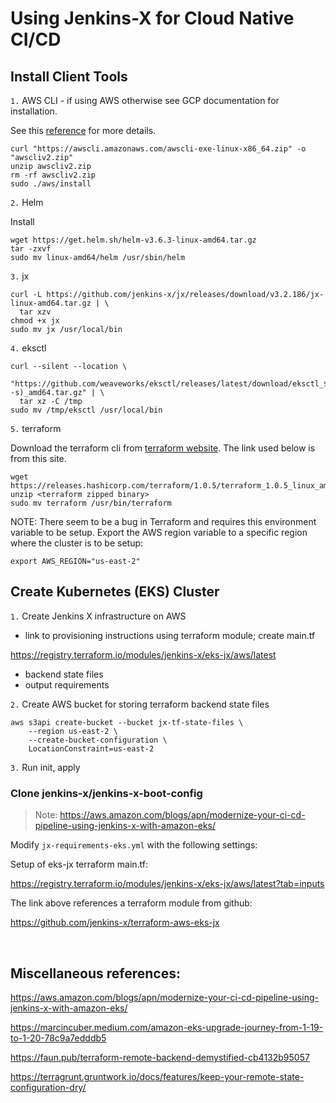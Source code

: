 # Using Jenkins-X for Cloud Native CI/CD

## Install Client Tools

`1.` AWS CLI - if using AWS otherwise see GCP documentation for installation.  

See this [reference](https://docs.aws.amazon.com/cli/latest/userguide/install-cliv2-linux.html) for more details.
```
curl "https://awscli.amazonaws.com/awscli-exe-linux-x86_64.zip" -o "awscliv2.zip"
unzip awscliv2.zip 
rm -rf awscliv2.zip 
sudo ./aws/install
```

`2.` Helm 

Install 

```
wget https://get.helm.sh/helm-v3.6.3-linux-amd64.tar.gz 
tar -zxvf 
sudo mv linux-amd64/helm /usr/sbin/helm
```


`3.` jx  

```
curl -L https://github.com/jenkins-x/jx/releases/download/v3.2.186/jx-linux-amd64.tar.gz | \
  tar xzv
chmod +x jx 
sudo mv jx /usr/local/bin
```

`4.` eksctl  

```
curl --silent --location \
  "https://github.com/weaveworks/eksctl/releases/latest/download/eksctl_$(uname -s)_amd64.tar.gz" | \
  tar xz -C /tmp
sudo mv /tmp/eksctl /usr/local/bin
```

`5.` terraform

Download the terraform cli from [terraform website](https://www.terraform.io/downloads.html).  The link used below is from this site.

```
wget https://releases.hashicorp.com/terraform/1.0.5/terraform_1.0.5_linux_amd64.zip
unzip <terraform zipped binary> 
sudo mv terraform /usr/bin/terraform
```

NOTE: There seem to be a bug in Terraform and requires this environment variable to be setup. Export the AWS region variable to a specific region where the cluster is to be setup: 

`export AWS_REGION="us-east-2"`
 

## Create Kubernetes (EKS) Cluster

`1.` Create Jenkins X infrastructure on AWS

- link to provisioning instructions using terraform module; create main.tf 

https://registry.terraform.io/modules/jenkins-x/eks-jx/aws/latest

- backend state files 
- output requirements


`2.` Create AWS bucket for storing terraform backend state files

```
aws s3api create-bucket --bucket jx-tf-state-files \
    --region us-east-2 \
    --create-bucket-configuration \
    LocationConstraint=us-east-2
```

`3.` Run init, apply 



### Clone jenkins-x/jenkins-x-boot-config

> Note: https://aws.amazon.com/blogs/apn/modernize-your-ci-cd-pipeline-using-jenkins-x-with-amazon-eks/

Modify `jx-requirements-eks.yml` with the following settings:




Setup of eks-jx terraform main.tf: 

https://registry.terraform.io/modules/jenkins-x/eks-jx/aws/latest?tab=inputs

The link above references a terraform module from github:

https://github.com/jenkins-x/terraform-aws-eks-jx



<br>

## Miscellaneous references:

https://aws.amazon.com/blogs/apn/modernize-your-ci-cd-pipeline-using-jenkins-x-with-amazon-eks/

https://marcincuber.medium.com/amazon-eks-upgrade-journey-from-1-19-to-1-20-78c9a7edddb5


https://faun.pub/terraform-remote-backend-demystified-cb4132b95057

https://terragrunt.gruntwork.io/docs/features/keep-your-remote-state-configuration-dry/